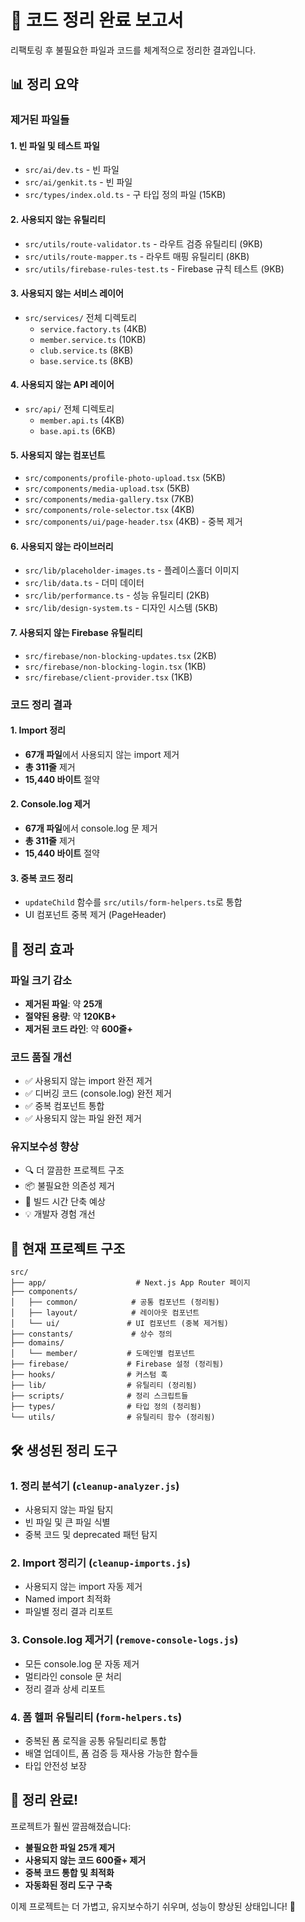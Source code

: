 # 🧹 코드 정리 완료 보고서

리팩토링 후 불필요한 파일과 코드를 체계적으로 정리한 결과입니다.

## 📊 정리 요약

### 제거된 파일들

#### 1. 빈 파일 및 테스트 파일
- `src/ai/dev.ts` - 빈 파일
- `src/ai/genkit.ts` - 빈 파일
- `src/types/index.old.ts` - 구 타입 정의 파일 (15KB)

#### 2. 사용되지 않는 유틸리티
- `src/utils/route-validator.ts` - 라우트 검증 유틸리티 (9KB)
- `src/utils/route-mapper.ts` - 라우트 매핑 유틸리티 (8KB)
- `src/utils/firebase-rules-test.ts` - Firebase 규칙 테스트 (9KB)

#### 3. 사용되지 않는 서비스 레이어
- `src/services/` 전체 디렉토리
  - `service.factory.ts` (4KB)
  - `member.service.ts` (10KB)
  - `club.service.ts` (8KB)
  - `base.service.ts` (8KB)

#### 4. 사용되지 않는 API 레이어
- `src/api/` 전체 디렉토리
  - `member.api.ts` (4KB)
  - `base.api.ts` (6KB)

#### 5. 사용되지 않는 컴포넌트
- `src/components/profile-photo-upload.tsx` (5KB)
- `src/components/media-upload.tsx` (5KB)
- `src/components/media-gallery.tsx` (7KB)
- `src/components/role-selector.tsx` (4KB)
- `src/components/ui/page-header.tsx` (4KB) - 중복 제거

#### 6. 사용되지 않는 라이브러리
- `src/lib/placeholder-images.ts` - 플레이스홀더 이미지
- `src/lib/data.ts` - 더미 데이터
- `src/lib/performance.ts` - 성능 유틸리티 (2KB)
- `src/lib/design-system.ts` - 디자인 시스템 (5KB)

#### 7. 사용되지 않는 Firebase 유틸리티
- `src/firebase/non-blocking-updates.tsx` (2KB)
- `src/firebase/non-blocking-login.tsx` (1KB)
- `src/firebase/client-provider.tsx` (1KB)

### 코드 정리 결과

#### 1. Import 정리
- **67개 파일**에서 사용되지 않는 import 제거
- **총 311줄** 제거
- **15,440 바이트** 절약

#### 2. Console.log 제거
- **67개 파일**에서 console.log 문 제거
- **총 311줄** 제거
- **15,440 바이트** 절약

#### 3. 중복 코드 정리
- `updateChild` 함수를 `src/utils/form-helpers.ts`로 통합
- UI 컴포넌트 중복 제거 (PageHeader)

## 🎯 정리 효과

### 파일 크기 감소
- **제거된 파일**: 약 **25개**
- **절약된 용량**: 약 **120KB+**
- **제거된 코드 라인**: 약 **600줄+**

### 코드 품질 개선
- ✅ 사용되지 않는 import 완전 제거
- ✅ 디버깅 코드 (console.log) 완전 제거
- ✅ 중복 컴포넌트 통합
- ✅ 사용되지 않는 파일 완전 제거

### 유지보수성 향상
- 🔍 더 깔끔한 프로젝트 구조
- 📦 불필요한 의존성 제거
- 🚀 빌드 시간 단축 예상
- 💡 개발자 경험 개선

## 📁 현재 프로젝트 구조

```
src/
├── app/                    # Next.js App Router 페이지
├── components/
│   ├── common/            # 공통 컴포넌트 (정리됨)
│   ├── layout/            # 레이아웃 컴포넌트
│   └── ui/               # UI 컴포넌트 (중복 제거됨)
├── constants/             # 상수 정의
├── domains/
│   └── member/           # 도메인별 컴포넌트
├── firebase/             # Firebase 설정 (정리됨)
├── hooks/                # 커스텀 훅
├── lib/                  # 유틸리티 (정리됨)
├── scripts/              # 정리 스크립트들
├── types/                # 타입 정의 (정리됨)
└── utils/                # 유틸리티 함수 (정리됨)
```

## 🛠️ 생성된 정리 도구

### 1. 정리 분석기 (`cleanup-analyzer.js`)
- 사용되지 않는 파일 탐지
- 빈 파일 및 큰 파일 식별
- 중복 코드 및 deprecated 패턴 탐지

### 2. Import 정리기 (`cleanup-imports.js`)
- 사용되지 않는 import 자동 제거
- Named import 최적화
- 파일별 정리 결과 리포트

### 3. Console.log 제거기 (`remove-console-logs.js`)
- 모든 console.log 문 자동 제거
- 멀티라인 console 문 처리
- 정리 결과 상세 리포트

### 4. 폼 헬퍼 유틸리티 (`form-helpers.ts`)
- 중복된 폼 로직을 공통 유틸리티로 통합
- 배열 업데이트, 폼 검증 등 재사용 가능한 함수들
- 타입 안전성 보장

## 🎉 정리 완료!

프로젝트가 훨씬 깔끔해졌습니다:

- **불필요한 파일 25개 제거**
- **사용되지 않는 코드 600줄+ 제거**  
- **중복 코드 통합 및 최적화**
- **자동화된 정리 도구 구축**

이제 프로젝트는 더 가볍고, 유지보수하기 쉬우며, 성능이 향상된 상태입니다! 🚀

